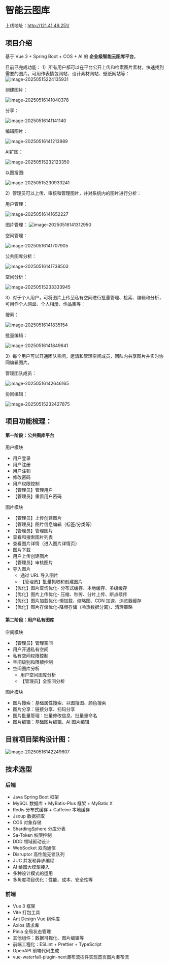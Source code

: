 # 智能云图库

上线地址：http://121.41.49.251/

## 项目介绍
基于 Vue 3 + Spring Boot + COS + AI 的 **企业级智能云图库平台**。

目前已完成功能：
1）所有用户都可以在平台公开上传和检索图片素材，快速找到需要的图片。可用作表情包网站、设计素材网站、壁纸网站等：
![image-20250515224135931](assets/image-20250515224135931.png)

创建图片：

![image-20250516141040378](assets/image-20250516141040378.png)

分享：

![image-20250516141141140](assets/image-20250516141141140.png)

编辑图片：

![image-20250516141213989](assets/image-20250516141213989.png)

AI扩图：

![image-20250515232123350](assets/image-20250515232123350.png)

以图搜图:

![image-20250515230933241](assets/image-20250515230933241.png)

2）管理员可以上传、审核和管理图片，并对系统内的图片进行分析：

用户管理：

![image-20250516141652227](assets/image-20250516141652227.png)

图片管理：
![image-20250516141312950](assets/image-20250516141312950.png)

空间管理：

![image-20250516141707905](assets/image-20250516141707905.png)

公共图库分析：

![image-20250516141738503](assets/image-20250516141738503.png)

空间分析：

![image-20250515233333945](assets/image-20250515233333945.png)

3）对于个人用户，可将图片上传至私有空间进行批量管理、检索、编辑和分析，可用作个人网盘、个人相册、作品集等：

搜索：

![image-20250516141835154](assets/image-20250516141835154.png)

批量编辑：

![image-20250516141849641](assets/image-20250516141849641.png)

3）每个用户可以开通团队空间，邀请和管理空间成员，团队内共享图片并实时协同编辑图片。

管理团队成员：

![image-20250516142646165](assets/image-20250516142646165.png)

协同编辑：

![image-20250515232427875](assets/image-20250515232427875.png)

## 项目功能梳理：

#### 第一阶段：公共图库平台
用户模块 

+ 用户登录 
+ 用户注册 
+ 用户注销 
+ 修改密码
+ 用户权限控制 
+ 【管理员】管理用户
+ 【管理员】重置用户密码

图片模块 

+ 【管理员】上传创建图片
+ 【管理员】图片信息编辑（标签/分类等）
+ 【管理员】管理图片 
+  查看和搜索图片列表 
+ 查看图片详情（进入图片详情页）
+ 图片下载 
+ 用户上传创建图片 
+ 【管理员】审核图片 
+ 导入图片 
    - 通过 URL 导入图片 
    - 【管理员】批量抓取和创建图片
+ 【优化】图片查询优化- 分布式缓存、本地缓存、多级缓存 
+ 【优化】图片上传优化- 压缩、秒传、分片上传、断点续传 
+ 【优化】图片加载优化-懒加载、缩略图、CDN 加速、浏览器缓存 
+ 【优化】图片存储优化-降频存储（冷热数据分离）、清理策略

#### 第二阶段：用户私有图库
空间模块 

+ 【管理员】管理空间 
+ 用户开通私有空间 
+ 私有空间权限控制 
+ 空间级别和限额控制  
+ 空间图库分析 
    - 用户空间图库分析 
    - 【管理员】全空间分析

图片模块  

+ 图片搜索：基础属性搜索、以图搜图、颜色搜索 
+ 图片分享：链接分享、扫码分享 
+ 图片批量管理：批量修改信息、批量重命名 
+ 图片编辑：基础图片编辑、Al 图片编辑

## 目前项目架构设计图：

![image-20250516142249607](assets/image-20250516142249607.png)

##  技术选型

### 后端

- Java Spring Boot 框架
- MySQL 数据库 + MyBatis-Plus 框架 + MyBatis X
- Redis 分布式缓存 + Caffeine 本地缓存
- Jsoup 数据抓取
- COS 对象存储
-  ShardingSphere 分库分表
-  Sa-Token 权限控制
-  DDD 领域驱动设计
-  WebSocket 双向通信
-  Disruptor 高性能无锁队列
-  JUC 并发和异步编程
-  AI 绘图大模型接入
-  多种设计模式的运用
-  多角度项目优化：性能、成本、安全性等

### 前端

- Vue 3 框架
- Vite 打包工具
- Ant Design Vue 组件库
- Axios 请求库
- Pinia 全局状态管理
- 其他组件：数据可视化、图片编辑等
- 前端工程化：ESLint + Prettier + TypeScript
-  OpenAPI 前端代码生成
- vue-waterfall-plugin-next瀑布流插件实现首页图片瀑布流
